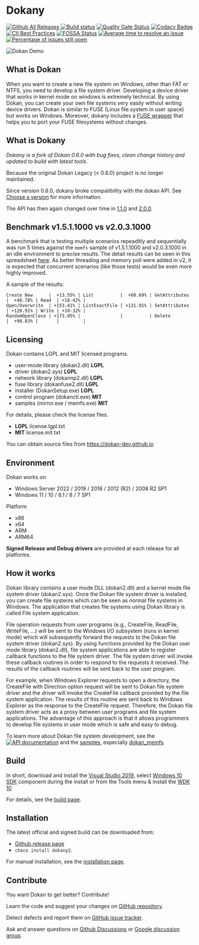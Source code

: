 # Dokany

[![Github All Releases](https://img.shields.io/github/downloads/dokan-dev/dokany/total.svg)](https://github.com/dokan-dev/dokany/releases)
[![Build status](https://ci.appveyor.com/api/projects/status/4tpt4v8btyahh3le/branch/master?svg=true)](https://ci.appveyor.com/project/Maxhy/dokany/branch/master)
[![Quality Gate Status](https://sonarcloud.io/api/project_badges/measure?project=dokany&metric=alert_status)](https://sonarcloud.io/dashboard?id=dokany)
[![Codacy Badge](https://app.codacy.com/project/badge/Grade/5c2ecf8d8f734437beb795dbe5aaa918)](https://www.codacy.com/gh/dokan-dev/dokany/dashboard?utm_source=github.com&amp;utm_medium=referral&amp;utm_content=dokan-dev/dokany&amp;utm_campaign=Badge_Grade)
[![CII Best Practices](https://bestpractices.coreinfrastructure.org/projects/1234/badge)](https://bestpractices.coreinfrastructure.org/projects/1234)
[![FOSSA Status](https://app.fossa.io/api/projects/git%2Bgithub.com%2Fdokan-dev%2Fdokany.svg?type=shield)](https://app.fossa.io/projects/git%2Bgithub.com%2Fdokan-dev%2Fdokany?ref=badge_shield)
[![Average time to resolve an issue](http://isitmaintained.com/badge/resolution/dokan-dev/dokany.svg)](http://isitmaintained.com/project/dokan-dev/dokany "Average time to resolve an issue")
[![Percentage of issues still open](http://isitmaintained.com/badge/open/dokan-dev/dokany.svg)](http://isitmaintained.com/project/dokan-dev/dokany "Percentage of issues still open")

![Dokan Demo](http://dokan-dev.github.io/images/screencast.gif)

## What is Dokan

When you want to create a new file system on Windows, other than FAT or NTFS,
you need to develop a file system driver. Developing a device driver that works
in kernel mode on windows is extremely technical. By using Dokan, you can create
your own file systems very easily without writing device drivers. Dokan is
similar to FUSE (Linux file system in user space) but works on Windows. Moreover,
dokany includes a [FUSE wrapper](https://github.com/dokan-dev/dokany/wiki/FUSE)
that helps you to port your FUSE filesystems without changes.

## What is Dokany

*Dokany is a fork of Dokan 0.6.0 with bug fixes, clean change history and
updated to build with latest tools.*

Because the original Dokan Legacy (< 0.6.0) project is no longer maintained.

Since version 0.8.0, dokany broke compatibility with the dokan API. See
[Choose a version](https://github.com/dokan-dev/dokany/wiki/Installation#choose-a-version)
for more information.

The API has then again changed over time in [1.1.0](https://github.com/dokan-dev/dokany/wiki/Update-Dokan-1.0.0-application-to-Dokany-1.1.0) and [2.0.0](https://github.com/dokan-dev/dokany/wiki/Update-Dokan-1.1.0-application-to-Dokany-2.0.0).

## Benchmark v1.5.1.1000 vs v2.0.3.1000

A benchmark that is testing multiple scenarios repeaditly and sequentially was run 5 times against the `memfs` sample of v1.5.1.1000 and v2.0.3.1000 in an idle environment to precise results.
The detail results can be seen in this spreadsheet [here](https://docs.google.com/spreadsheets/d/1zdJ6fmP_sqUGCM7SLtTle9N3JLyBOEAMRlwDLfUqm4Q/edit?usp=sharing).
As better threading and memory poll were added in v2, it is expected that concurrent scenarios (like those tests) would be even more highly improved.

A sample of the results:
```
Create New      |  +13.55% | List          |  +60.69% | GetAttributes |  +48.78% | Read  | +18-42% |
Open/Overwrite  | +153.41% | ListExactFile | +131.91% | SetAttributes | +120.91% | Write | +10-32% |
RandomOpenClose | +173.05% |               |          | Delete        |  +90.83% |       |         |
```

## Licensing

Dokan contains LGPL and MIT licensed programs.

- user-mode library (dokan2.dll)   **LGPL**
- driver (dokan2.sys)              **LGPL**
- network library (dokannp2.dll)   **LGPL**
- fuse library (dokanfuse2.dll)    **LGPL**
- installer (DokanSetup.exe)       **LGPL**
- control program (dokanctl.exe)   **MIT**
- samples (mirror.exe / memfs.exe) **MIT**

For details, please check the license files.
 * **LGPL** license.lgpl.txt
 * **MIT**  license.mit.txt

You can obtain source files from https://dokan-dev.github.io

## Environment

Dokan works on
 * Windows Server 2022 / 2019 / 2016 / 2012 (R2) / 2008 R2 SP1
 * Windows 11 / 10 / 8.1 / 8 / 7 SP1
 
Platform
 * x86
 * x64
 * ARM
 * ARM64

**Signed Release and Debug drivers** are provided at each release for all platforms.

## How it works

Dokan library contains a user mode DLL (dokan2.dll) and a kernel mode file
system driver (dokan2.sys). Once the Dokan file system driver is installed, you can
create file systems which can be seen as normal file systems in Windows. The
application that creates file systems using Dokan library is called File system
application.

File operation requests from user programs (e.g., CreateFile, ReadFile,
WriteFile, ...) will be sent to the Windows I/O subsystem (runs in kernel mode)
which will subsequently forward the requests to the Dokan file system driver
(dokan2.sys). By using functions provided by the Dokan user mode library
(dokan2.dll), file system applications are able to register callback functions
to the file system driver. The file system driver will invoke these callback
routines in order to respond to the requests it received. The results of the
callback routines will be sent back to the user program.

For example, when Windows Explorer requests to open a directory, the CreateFile
with Direction option request will be sent to Dokan file system driver and the
driver will invoke the CreateFile callback provided by the file system
application. The results of this routine are sent back to Windows Explorer as
the response to the CreateFile request. Therefore, the Dokan file system driver
acts as a proxy between user programs and file system applications. The
advantage of this approach is that it allows programmers to develop file systems
in user mode which is safe and easy to debug.
 
To learn more about Dokan file system development, see the
[![API documentation](https://img.shields.io/badge/Documentation-API-green.svg)](https://dokan-dev.github.io/dokany-doc/html/) and the [samples](https://github.com/dokan-dev/dokany/tree/master/samples), especially [dokan_memfs](https://github.com/dokan-dev/dokany/tree/master/samples/dokan_memfs).

## Build

In short, download and install the
[Visual Studio 2019](https://www.visualstudio.com/en-us/downloads/download-visual-studio-vs.aspx), select [Windows 10 SDK](https://developer.microsoft.com/en-us/windows/downloads/windows-10-sdk/) component during the install or from the Tools menu &
install the [WDK 10](https://msdn.microsoft.com/en-us/windows/hardware/hh852365.aspx)

For details, see the
[build page](https://github.com/dokan-dev/dokany/wiki/Build).

## Installation

The latest official and signed build can be downloaded from:
* [Github release page](https://github.com/dokan-dev/dokany/releases)
* `choco install dokany2`.

For manual installation, see the
[installation page](https://github.com/dokan-dev/dokany/wiki/Installation).

## Contribute

You want Dokan to get better? Contribute!

Learn the code and suggest your changes on
[GitHub repository](https://github.com/dokan-dev).

Detect defects and report them on
[GitHub issue tracker](https://github.com/dokan-dev/dokany/issues).

Ask and answer questions on
[Github Discussions](https://github.com/dokan-dev/dokany/discussions) or 
[Google discussion group](https://groups.google.com/forum/#!forum/dokan).
